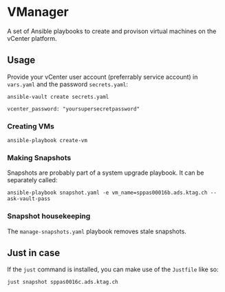 # VManager

A set of Ansible playbooks to create and provison virtual machines on the vCenter platform.


## Usage

Provide your vCenter user account (preferrably service account) in `vars.yaml` and the password `secrets.yaml`:

```shell
ansible-vault create secrets.yaml

vcenter_password: "yoursupersecretpassword"
```


### Creating VMs

```shell
ansible-playbook create-vm
```


### Making Snapshots

Snapshots are probably part of a system upgrade playbook. It can be separately called:

```shell
ansible-playbook snapshot.yaml -e vm_name=sppas00016b.ads.ktag.ch --ask-vault-pass
```


### Snapshot housekeeping

The `manage-snapshots.yaml` playbook removes stale snapshots.


## Just in case

If the `just` command is installed, you can make use of the `Justfile` like so:

```shell
just snapshot sppas0016c.ads.ktag.ch
```
